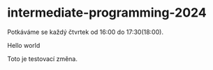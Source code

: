 # intermediate-programming-2024

Potkáváme se každý čtvrtek od 16:00 do 17:30(18:00).

Hello world 

Toto je testovací změna. 